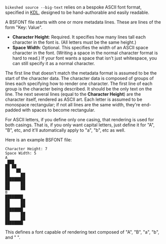 `bikeshed source --big-text` relies on a bespoke ASCII font format,
specified in [KDL](https://kdl.dev),
designed to be hand-authorable and easily readable.

A BSFONT file starts with one or more metadata lines.
These are lines of the form "Key: Value".
* **Character Height**: Required.  It specifies how many lines tall each character in the font is.  (All letters must be the same height.)
* **Space Width**: Optional.  This specifies the width of an ASCII space character in the font.  (Writing a space in the normal character format is hard to read.) If your font wants a space that isn't just whitespace, you can still specify it as a normal character.

The first line that doesn't match the metadata format is assumed to be the start of the character data.
The character data is composed of groups of lines each specifying how to render one character.
The first line of each group is the character being described.  It should be the only text on the line.
The next several lines (equal to the **Character Height**) are the character itself, rendered as ASCII art.
Each letter is assumed to be monospace rectangular;
if not all lines are the same width,
they're end-padded with spaces to become rectangular.

For ASCII letters, if you define only one casing,
that rendering is used for both casings.
That is, if you only want capital letters,
just define it for "A", "B", etc,
and it'll automatically apply to "a", "b", etc as well.

Here is an example BSFONT file:

```
Character Height: 7
Space Width: 5
A
 ███
██ ██
██   ██
██     ██
█████████
██     ██
██     ██
B
████████
██     ██
██     ██
████████
██     ██
██     ██
████████
```

This defines a font capable of rendering text composed of "A", "B", "a", "b", and " ".
